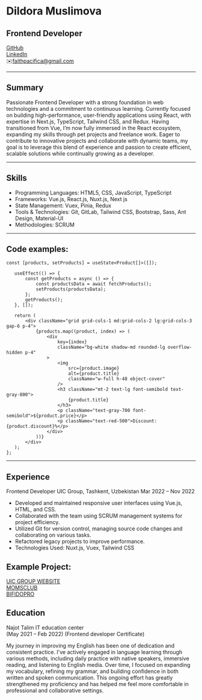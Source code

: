 # Dildora Muslimova
## Frontend Developer
[GitHub](https://github.com/faithpacifica) <br />
[LinkedIn](https://www.linkedin.com/in/dildora-muslimova-9449941b5/) <br />
✉️<faithpacifica@gmail.com>

---
## Summary
Passionate Frontend Developer with a strong foundation in web technologies and a commitment to continuous learning. Currently focused on building high-performance, user-friendly applications using React, with expertise in Next.js, TypeScript, Tailwind CSS, and Redux. Having transitioned from Vue, I’m now fully immersed in the React ecosystem, expanding my skills through pet projects and freelance work. Eager to contribute to innovative projects and collaborate with dynamic teams, my goal is to leverage this blend of experience and passion to create efficient, scalable solutions while continually growing as a developer.

---

## Skills
- Programming Languages: HTML5, CSS, JavaScript, TypeScript
- Frameworks: Vue.js, React.js, Nuxt.js, Next js
- State Management: Vuex, Pinia, Redux
- Tools & Technologies: Git, GitLab, Tailwind CSS, Bootstrap, Sass, Ant Design, Material-UI
- Methodologies: SCRUM

---

## Code examples:

 ```   
 const [products, setProducts] = useState<Product[]>([]);

    useEffect(() => {
        const getProducts = async () => {
            const productsData = await fetchProducts();
            setProducts(productsData);
        };
        getProducts();
    }, []);

    return (
        <div className="grid grid-cols-1 md:grid-cols-2 lg:grid-cols-3 gap-6 p-4">
            {products.map((product, index) => (
                <div
                    key={index}
                    className="bg-white shadow-md rounded-lg overflow-hidden p-4"
                >
                    <img
                        src={product.image}
                        alt={product.title}
                        className="w-full h-48 object-cover"
                    />
                    <h3 className="mt-2 text-lg font-semibold text-gray-800">
                        {product.title}
                    </h3>
                    <p className="text-gray-700 font-semibold">${product.price}</p>
                    <p className="text-red-500">Discount: {product.discount}%</p>
                </div>
            ))}
        </div>
    );
};
```

---

## Experience
Frontend Developer
UIC Group, Tashkent, Uzbekistan
Mar 2022 – Nov 2022
* Developed and maintained responsive user interfaces using Vue.js, HTML, and CSS.
* Collaborated with the team using SCRUM management systems for project efficiency.
* Utilized Git for version control, managing source code changes and collaborating on various tasks.
* Refactored legacy projects to improve performance.
* Technologies Used: Nuxt.js, Vuex, Tailwind CSS

## Example Project:
[UIC GROUP WEBSITE](https://uic.group)  <br />
[MOMSCLUB](https://momsclub.uz/)  <br />
[BIFIDOPRO](https://bifidopro.uz/)

## Education
Najot Talim IT education center <br />
(May 2021 – Feb 2022)
 (Frontend developer Certificate)


My journey in improving my English has been one of dedication and consistent practice. I've actively engaged in language learning through various methods, including daily practice with native speakers, immersive reading, and listening to English media. Over time, I focused on expanding my vocabulary, refining my grammar, and building confidence in both written and spoken communication. This ongoing effort has greatly strengthened my proficiency and has helped me feel more comfortable in professional and collaborative settings.